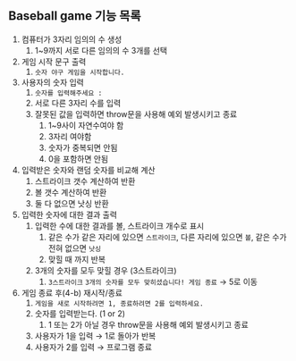 ## Baseball game 기능 목록

1. 컴퓨터가 3자리 임의의 수 생성
   1. 1~9까지 서로 다른 임의의 수 3개를 선택
2. 게임 시작 문구 출력
   1. `숫자 야구 게임을 시작합니다.`
3. 사용자의 숫자 입력
   1. `숫자를 입력해주세요 :`
   2. 서로 다른 3자리 수를 입력
   3. 잘못된 값을 입력하면 throw문을 사용해 예외 발생시키고 종료
      1. 1~9사이 자연수여야 함
      2. 3자리 여야함
      3. 숫자가 중복되면 안됨
      4. 0을 포함하면 안됨
4. 입력받은 숫자와 랜덤 숫자를 비교해 계산
   1. 스트라이크 갯수 계산하여 반환
   2. 볼 갯수 계산하여 반환
   3. 둘 다 없으면 낫싱 반환
5. 입력한 숫자에 대한 결과 출력
   1. 입력한 수에 대한 결과를 볼, 스트라이크 개수로 표시
      1. 같은 수가 같은 자리에 있으면 `스트라이크`, 다른 자리에 있으면 `볼`, 같은 수가 전혀 없으면 `낫싱`
      2. 맞힐 때 까지 반복
   2. 3개의 숫자를 모두 맞힐 경우 (3스트라이크)
      1. `3스트라이크`
         `3개의 숫자를 모두 맞히셨습니다! 게임 종료` → 5로 이동
6. 게임 종료 후(4-b) 재시작/종료
   1. `게임을 새로 시작하려면 1, 종료하려면 2를 입력하세요.`
   2. 숫자를 입력받는다. (1 or 2)
      1. 1 또는 2가 아닐 경우 throw문을 사용해 예외 발생시키고 종료
   3. 사용자가 1을 입력 → 1로 돌아가 반복
   4. 사용자가 2를 입력 → 프로그램 종료
